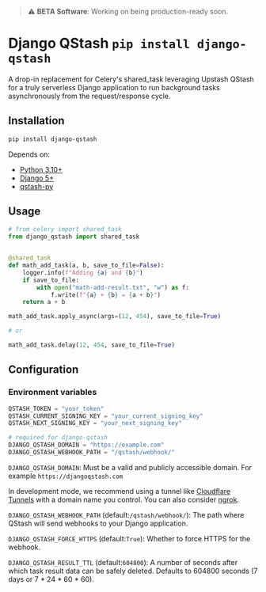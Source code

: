 > :warning: **BETA Software**: Working on being production-ready soon.

# Django QStash `pip install django-qstash`

A drop-in replacement for Celery's shared_task leveraging Upstash QStash for a truly serverless Django application to run background tasks asynchronously from the request/response cycle.

## Installation

```bash
pip install django-qstash
```

Depends on:

- [Python 3.10+](https://www.python.org/)
- [Django 5+](https://docs.djangoproject.com/)
- [qstash-py](https://github.com/upstash/qstash-py)

## Usage

```python
# from celery import shared_task
from django_qstash import shared_task


@shared_task
def math_add_task(a, b, save_to_file=False):
    logger.info(f"Adding {a} and {b}")
    if save_to_file:
        with open("math-add-result.txt", "w") as f:
            f.write(f"{a} + {b} = {a + b}")
    return a + b
```

```python
math_add_task.apply_async(args=(12, 454), save_to_file=True)

# or

math_add_task.delay(12, 454, save_to_file=True)
```


## Configuration

### Environment variables


```python
QSTASH_TOKEN = "your_token"
QSTASH_CURRENT_SIGNING_KEY = "your_current_signing_key"
QSTASH_NEXT_SIGNING_KEY = "your_next_signing_key"

# required for django-qstash
DJANGO_QSTASH_DOMAIN = "https://example.com"
DJANGO_QSTASH_WEBHOOK_PATH = "/qstash/webhook/"
```


`DJANGO_QSTASH_DOMAIN`: Must be a valid and publicly accessible domain. For example `https://djangoqstash.com`

In development mode, we recommend using a tunnel like [Cloudflare Tunnels](https://developers.cloudflare.com/cloudflare-one/connections/connect-networks/) with a domain name you control. You can also consider [ngrok](https://ngrok.com/).


`DJANGO_QSTASH_WEBHOOK_PATH` (default:`/qstash/webhook/`): The path where QStash will send webhooks to your Django application.


`DJANGO_QSTASH_FORCE_HTTPS` (default:`True`): Whether to force HTTPS for the webhook.

`DJANGO_QSTASH_RESULT_TTL` (default:`604800`): A number of seconds after which task result data can be safely deleted. Defaults to 604800 seconds (7 days or 7 * 24 * 60 * 60).
